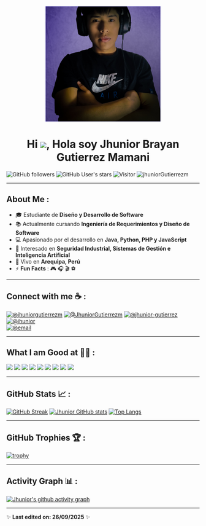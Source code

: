 <div align="center" width="50">
    <img alt="Jhunior" src="./assets/Jhunior.png" width="300"/>
</div>

<h1 align="center">Hi <img src="https://media.giphy.com/media/hvRJCLFzcasrR4ia7z/giphy.gif" width="35">, Hola soy Jhunior Brayan Gutierrez Mamani</h1>

![GitHub followers](https://img.shields.io/github/followers/jhuniorGutierrezm?style=social) 
![GitHub User's stars](https://img.shields.io/github/stars/jhuniorGutierrezm?style=social) 
![Visitor](https://visitor-badge.laobi.icu/badge?page_id=jhuniorGutierrezm.repoName) 
<img src="https://komarev.com/ghpvc/?username=jhuniorGutierrezm" alt="jhuniorGutierrezm" />

---

## About Me :

- 🎓 Estudiante de **Diseño y Desarrollo de Software**  
- 📚 Actualmente cursando **Ingeniería de Requerimientos y Diseño de Software**  
- 💻 Apasionado por el desarrollo en **Java, Python, PHP y JavaScript**  
- 🌱 Interesado en **Seguridad Industrial, Sistemas de Gestión e Inteligencia Artificial**  
- 🏡 Vivo en **Arequipa, Perú**  
- ⚡ **Fun Facts** : 🎮 🎧 🎬 ⚽

---

## Connect with me ☕ :

[![@jhuniorgutierrezm](https://img.icons8.com/fluency/48/000000/instagram-new.png "@jhuniorgutierrezm")](https://www.instagram.com/jhuniorgutierrezm/) 
[![@JhuniorGutierrezm](https://img.icons8.com/fluency/48/000000/facebook.png "@JhuniorGutierrezm")](https://www.facebook.com/jhuniorgutierrezm) 
[![@jhunior-gutierrez](https://img.icons8.com/fluency/48/000000/linkedin.png "@jhunior-gutierrez")](https://www.linkedin.com/in/jhunior-gutierrez/) 
[![@jhunior](https://img.icons8.com/fluency/48/000000/twitter-squared.png "@jhunior")](https://twitter.com/)  
[![@email](https://img.icons8.com/fluency/48/000000/apple-mail.png "@email")](mailto:jhunior.gutierrezm@gmail.com)

---

## What I am Good at 🧑‍💻 :

<img src="https://img.icons8.com/color/48/000000/html-5--v1.png"/> 
<img src="https://img.icons8.com/color/48/000000/css3.png"/> 
<img src="https://img.icons8.com/color/48/000000/javascript--v1.png"/> 
<img src="https://img.icons8.com/color/48/000000/java-coffee-cup-logo--v1.png"/> 
<img src="https://img.icons8.com/officel/48/000000/php-logo.png"/> 
<img src="https://img.icons8.com/color/48/000000/python--v1.png"/> 

<img src="https://img.icons8.com/color/48/000000/mysql-logo.png"/> 
<img src="https://img.icons8.com/color/48/000000/mongodb.png"/> 
<img src="https://img.icons8.com/color/48/000000/firebase.png"/> 

---

## GitHub Stats 📈 :

[![GitHub Streak](https://github-readme-streak-stats.herokuapp.com?user=jhuniorGutierrezm&theme=algolia&date_format=M%20j%5B%2C%20Y%5D)](https://git.io/streak-stats) 
[![Jhunior GitHub stats](https://github-readme-stats.vercel.app/api?username=jhuniorGutierrezm&theme=algolia)](https://github.com/jhuniorGutierrezm/github-readme-stats) 
[![Top Langs](https://github-readme-stats.vercel.app/api/top-langs/?username=jhuniorGutierrezm&theme=algolia)](https://github.com/jhuniorGutierrezm/github-readme-stats)

---

## GitHub Trophies 🏆 :

[![trophy](https://github-profile-trophy.vercel.app/?username=jhuniorGutierrezm&theme=algolia)](https://github.com/jhuniorGutierrezm/github-profile-trophy)

---

## Activity Graph 📊 :

[![Jhunior's github activity graph](https://github-readme-activity-graph.vercel.app/graph?username=jhuniorGutierrezm&bg_color=000&color=fff&line=00E676&point=fff&hide_border=true)](https://github.com/ashutosh00710/github-readme-activity-graph)

---

✨ **Last edited on: 26/09/2025** ✨
